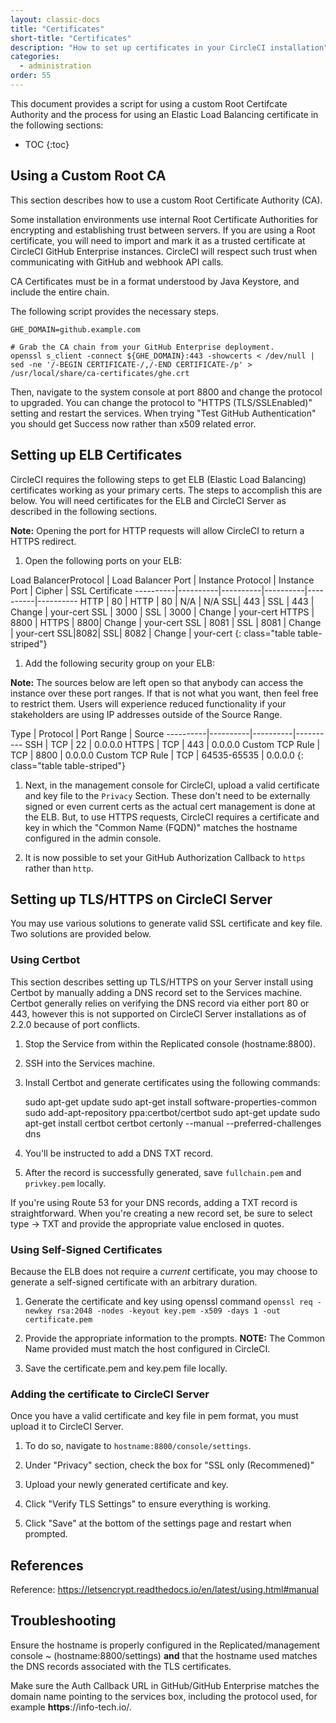 ```yaml
---
layout: classic-docs
title: "Certificates"
short-title: "Certificates"
description: "How to set up certificates in your CircleCI installation"
categories:
  - administration
order: 55
---
```

This document provides a script for using a custom Root Certifcate Authority and the process for using an Elastic Load Balancing certificate in the following sections:

* TOC
{:toc}


## Using a Custom Root CA

This section describes how to use a custom Root Certificate Authority (CA).

Some installation environments use internal Root Certificate Authorities for encrypting and establishing trust between servers. If you are using a Root certificate, you will need to import and mark it as a trusted certificate at CircleCI GitHub Enterprise instances. CircleCI will respect such trust when communicating with GitHub and webhook API calls.

CA Certificates must be in a format understood by Java Keystore, and include the entire chain.

The following script provides the necessary steps.

    GHE_DOMAIN=github.example.com
    
    # Grab the CA chain from your GitHub Enterprise deployment.
    openssl s_client -connect ${GHE_DOMAIN}:443 -showcerts < /dev/null | sed -ne '/-BEGIN CERTIFICATE-/,/-END CERTIFICATE-/p' > /usr/local/share/ca-certificates/ghe.crt
    

Then, navigate to the system console at port 8800 and change the protocol to upgraded. You can change the protocol to "HTTPS (TLS/SSLEnabled)" setting and restart the services. When trying "Test GitHub Authentication" you should get Success now rather than x509 related error.

## Setting up ELB Certificates

CircleCI requires the following steps to get ELB (Elastic Load Balancing) certificates working as your primary certs. The steps to accomplish this are below. You will need certificates for the ELB and CircleCI Server as described in the following sections.

**Note:** Opening the port for HTTP requests will allow CircleCI to return a HTTPS redirect.

1. Open the following ports on your ELB:

Load BalancerProtocol | Load Balancer Port | Instance Protocol | Instance Port | Cipher | SSL Certificate \---\---\----|\---\---\----|\---\---\----|\---\---\----|\---\---\----|\---\---\---- HTTP | 80 | HTTP | 80 | N/A | N/A SSL| 443 | SSL | 443 | Change | your-cert SSL | 3000 | SSL | 3000 | Change | your-cert HTTPS | 8800 | HTTPS | 8800| Change | your-cert SSL | 8081 | SSL | 8081 | Change | your-cert SSL|8082| SSL| 8082 | Change | your-cert
{: class="table table-striped"}

1. Add the following security group on your ELB:

**Note:** The sources below are left open so that anybody can access the instance over these port ranges. If that is not what you want, then feel free to restrict them. Users will experience reduced functionality if your stakeholders are using IP addresses outside of the Source Range.

Type | Protocol | Port Range | Source \---\---\----|\---\---\----|\---\---\----|\---\---\---- SSH | TCP | 22 | 0.0.0.0 HTTPS | TCP | 443 | 0.0.0.0 Custom TCP Rule | TCP | 8800 | 0.0.0.0 Custom TCP Rule | TCP | 64535-65535 | 0.0.0.0
{: class="table table-striped"}

1. Next, in the management console for CircleCI, upload a valid certificate and key file to the `Privacy` Section. These don't need to be externally signed or even current certs as the actual cert management is done at the ELB. But, to use HTTPS requests, CircleCI requires a certificate and key in which the "Common Name (FQDN)" matches the hostname configured in the admin console.

2. It is now possible to set your GitHub Authorization Callback to `https` rather than `http`.

## Setting up TLS/HTTPS on CircleCI Server

You may use various solutions to generate valid SSL certificate and key file. Two solutions are provided below.

### Using Certbot

This section describes setting up TLS/HTTPS on your Server install using Certbot by manually adding a DNS record set to the Services machine. Certbot generally relies on verifying the DNS record via either port 80 or 443, however this is not supported on CircleCI Server installations as of 2.2.0 because of port conflicts.

1. Stop the Service from within the Replicated console (hostname:8800).

2. SSH into the Services machine.

3. Install Certbot and generate certificates using the following commands:

    sudo apt-get update
    sudo apt-get install software-properties-common
    sudo add-apt-repository ppa:certbot/certbot
    sudo apt-get update
    sudo apt-get install certbot
    certbot certonly --manual --preferred-challenges dns
    

1. You'll be instructed to add a DNS TXT record.

2. After the record is successfully generated, save `fullchain.pem` and `privkey.pem` locally.

If you're using Route 53 for your DNS records, adding a TXT record is straightforward. When you're creating a new record set, be sure to select type -> TXT and provide the appropriate value enclosed in quotes.

### Using Self-Signed Certificates

Because the ELB does not require a *current* certificate, you may choose to generate a self-signed certificate with an arbitrary duration.

1. Generate the certificate and key using openssl command `openssl req -newkey rsa:2048 -nodes -keyout key.pem -x509 -days 1 -out certificate.pem`

2. Provide the appropriate information to the prompts. **NOTE:** The Common Name provided must match the host configured in CircleCI.

3. Save the certificate.pem and key.pem file locally.

### Adding the certificate to CircleCI Server

Once you have a valid certificate and key file in pem format, you must upload it to CircleCI Server.

1. To do so, navigate to `hostname:8800/console/settings`.

2. Under "Privacy" section, check the box for "SSL only (Recommened)"

3. Upload your newly generated certificate and key.

4. Click "Verify TLS Settings" to ensure everything is working.

5. Click "Save" at the bottom of the settings page and restart when prompted.

## References

Reference: https://letsencrypt.readthedocs.io/en/latest/using.html#manual

## Troubleshooting

Ensure the hostname is properly configured in the Replicated/management console ~ (hostname:8800/settings) **and** that the hostname used matches the DNS records associated with the TLS certificates.

Make sure the Auth Callback URL in GitHub/GitHub Enterprise matches the domain name pointing to the services box, including the protocol used, for example **https**://info-tech.io/.